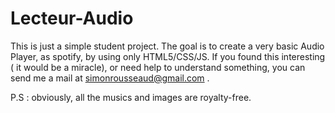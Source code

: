 # Lecteur-Audio
This is just a simple student project. The goal is to create a very basic Audio Player, as spotify, by using only HTML5/CSS/JS.
If you found this interesting ( it would be a miracle), or need help to understand something, you can send me a mail at simonrousseaud@gmail.com .

P.S : obviously, all the musics and images are royalty-free.
